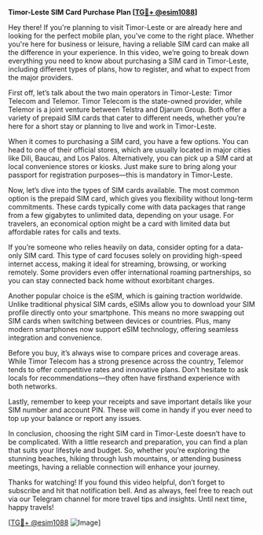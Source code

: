 **Timor-Leste SIM Card Purchase Plan [[TG💪+ @esim1088](https://t.me/s/esim1088)]**

Hey there! If you're planning to visit Timor-Leste or are already here and looking for the perfect mobile plan, you've come to the right place. Whether you're here for business or leisure, having a reliable SIM card can make all the difference in your experience. In this video, we’re going to break down everything you need to know about purchasing a SIM card in Timor-Leste, including different types of plans, how to register, and what to expect from the major providers.

First off, let’s talk about the two main operators in Timor-Leste: Timor Telecom and Telemor. Timor Telecom is the state-owned provider, while Telemor is a joint venture between Telstra and Djarum Group. Both offer a variety of prepaid SIM cards that cater to different needs, whether you’re here for a short stay or planning to live and work in Timor-Leste.

When it comes to purchasing a SIM card, you have a few options. You can head to one of their official stores, which are usually located in major cities like Dili, Baucau, and Los Palos. Alternatively, you can pick up a SIM card at local convenience stores or kiosks. Just make sure to bring along your passport for registration purposes—this is mandatory in Timor-Leste.

Now, let’s dive into the types of SIM cards available. The most common option is the prepaid SIM card, which gives you flexibility without long-term commitments. These cards typically come with data packages that range from a few gigabytes to unlimited data, depending on your usage. For travelers, an economical option might be a card with limited data but affordable rates for calls and texts.

If you’re someone who relies heavily on data, consider opting for a data-only SIM card. This type of card focuses solely on providing high-speed internet access, making it ideal for streaming, browsing, or working remotely. Some providers even offer international roaming partnerships, so you can stay connected back home without exorbitant charges.

Another popular choice is the eSIM, which is gaining traction worldwide. Unlike traditional physical SIM cards, eSIMs allow you to download your SIM profile directly onto your smartphone. This means no more swapping out SIM cards when switching between devices or countries. Plus, many modern smartphones now support eSIM technology, offering seamless integration and convenience.

Before you buy, it’s always wise to compare prices and coverage areas. While Timor Telecom has a strong presence across the country, Telemor tends to offer competitive rates and innovative plans. Don’t hesitate to ask locals for recommendations—they often have firsthand experience with both networks.

Lastly, remember to keep your receipts and save important details like your SIM number and account PIN. These will come in handy if you ever need to top up your balance or report any issues.

In conclusion, choosing the right SIM card in Timor-Leste doesn’t have to be complicated. With a little research and preparation, you can find a plan that suits your lifestyle and budget. So, whether you’re exploring the stunning beaches, hiking through lush mountains, or attending business meetings, having a reliable connection will enhance your journey.

Thanks for watching! If you found this video helpful, don’t forget to subscribe and hit that notification bell. And as always, feel free to reach out via our Telegram channel for more travel tips and insights. Until next time, happy travels!

[[TG💪+ @esim1088](https://t.me/s/esim1088) ![Image](https://i.postimg.cc/Y0z9fWf4/image.png)]